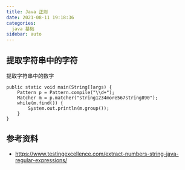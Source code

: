 ```yaml
---
title: Java 正则
date: 2021-08-11 19:18:36
categories:
  java 基础
sidebar: auto
---
```


## 提取字符串中的字符

提取字符串中的数字

```
public static void main(String[]args) {
    Pattern p = Pattern.compile("\\d+");
    Matcher m = p.matcher("string1234more567string890");
    while(m.find()) {
        System.out.println(m.group());
    }
}
```


## 参考资料

- https://www.testingexcellence.com/extract-numbers-string-java-regular-expressions/
